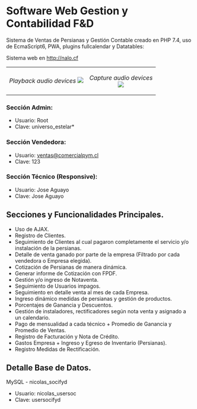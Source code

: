 # Software Web Gestion y Contabilidad F&D

Sistema de Ventas de Persianas y Gestión Contable creado en PHP 7.4, uso de EcmaScript6, PWA, plugins fullcalendar y Datatables:

Sistema web en http://nalo.cf

<table border="0">
  <tr>
    <td>
      <p align="center">
        <i>Playback audio devices</i>
        <img src="[https://user-images.githubusercontent.com/1631752/125156531-419c9400-e13c-11eb-91df-91ca3dafc386.png](https://user-images.githubusercontent.com/36216299/194626442-a9afa32e-9058-4080-920b-ffda2749f485.PNG)">
      </p>
    </td>
    <td>
      <p align="center">
        <i>Capture audio devices</i>
        <br>
        <img src="https://user-images.githubusercontent.com/1631752/125156637-e15a2200-e13c-11eb-8ce3-8e42b57c28d5.png">
      </p>
    </td>
  </tr>
</table>

### Sección Admin:
- Usuario: Root
- Clave: universo_estelar*

### Sección Vendedora:
- Usuario: ventas@comercialpym.cl
- Clave: 123

### Sección Técnico (Responsive):
- Usuario: Jose Aguayo
- Clave: Jose Aguayo

## Secciones y Funcionalidades Principales.
- Uso de AJAX.
- Registro de Clientes.
- Seguimiento de Clientes al cual pagaron completamente el servicio y/o instalación de la persianas.
- Detalle de venta ganado por parte de la empresa (Filtrado por cada vendedora o Empresa elegida).
- Cotización de Persianas de manera dinámica.
- Generar informe de Cotización con FPDF.
- Gestión y/o ingreso de Notaventa.
- Seguimiento de Usuarios impagos.
- Seguimiento en detalle venta al mes de cada Empresa.
- Ingreso dinámico medidas de persianas y gestión de productos.
- Porcentajes de Ganancia y Descuentos.
- Gestión de instaladores, rectificadores según nota venta y asignado a un calendario.
- Pago de mensualidad a cada técnico + Promedio de Ganancia y Promedio de Ventas.
- Registro de Facturación y Nota de Crédito.
- Gastos Empresa + Ingreso y Egreso de Inventario (Persianas).
- Registro Medidas de Rectificación.

## Detalle Base de Datos.
MySQL - nicolas_socifyd
- Usuario: nicolas_usersoc
- Clave: usersocifyd

